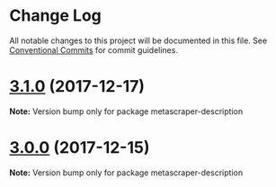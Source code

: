 # Change Log

All notable changes to this project will be documented in this file.
See [Conventional Commits](https://conventionalcommits.org) for commit guidelines.

<a name="3.1.0"></a>
# [3.1.0](https://github.com/microlinkhq/metascraper/tree/master/packages/metascraper-description/compare/v3.0.0...v3.1.0) (2017-12-17)




**Note:** Version bump only for package metascraper-description

<a name="3.0.0"></a>
# [3.0.0](https://github.com/microlinkhq/metascraper/tree/master/packages/metascraper-description/compare/2.0.0...3.0.0) (2017-12-15)




**Note:** Version bump only for package metascraper-description
